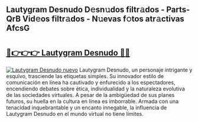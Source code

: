 ## Lautygram Desnudo D𝚎sn𝚞dos filtr𝚊dos - Parts-QrB Vid𝚎os filtr𝚊dos - N𝚞evas f𝚘tos atr𝚊ctivas AfcsG

# <h2><a href="http://mb3spa.tromn.icu/?c=Lautygram+Desnudo">🔗👉👉👉 Lautygram Desnudo 🔗🔗</a></h2>

[![Lautygram Desnudo nuevo](https://i.imgur.com/pEAQMta.gif)](http://mb3spa.tromn.icu/?c=Lautygram+Desnudo)
Lautygram Desnudo, un personaje intrigante y esquivo, trasciende las etiquetas simples. Su innovador estilo de comunicación en línea ha cautivado y enfurecido a los espectadores, encendiendo debates sobre ética, individualidad y la naturaleza evolutiva de las sociedades virtuales. A pesar de la ambigüedad de sus planes futuros, su huella en la cultura en línea es imborrable. Armada con una tenacidad inquebrantable y un encanto innegable, la influencia de Lautygram Desnudo en el mundo virtual no tiene límites.
